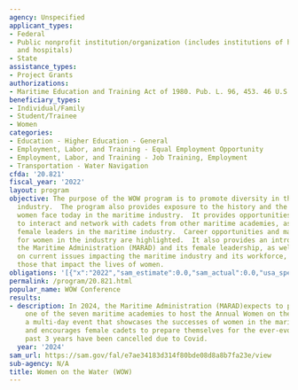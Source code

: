 ```yaml
---
agency: Unspecified
applicant_types:
- Federal
- Public nonprofit institution/organization (includes institutions of higher education
  and hospitals)
- State
assistance_types:
- Project Grants
authorizations:
- Maritime Education and Training Act of 1980. Pub. L. 96, 453. 46 U.S.C. &sect; 51301-51317.
beneficiary_types:
- Individual/Family
- Student/Trainee
- Women
categories:
- Education - Higher Education - General
- Employment, Labor, and Training - Equal Employment Opportunity
- Employment, Labor, and Training - Job Training, Employment
- Transportation - Water Navigation
cfda: '20.821'
fiscal_year: '2022'
layout: program
objective: The purpose of the WOW program is to promote diversity in the maritime
  industry.  The program also provides exposure to the history and the current climate
  women face today in the maritime industry.  It provides opportunities for the cadets
  to interact and network with cadets from other maritime academies, as well as current
  female leaders in the maritime industry.  Career opportunities and maritime organizations
  for women in the industry are highlighted.  It also provides an introduction to
  the Maritime Administration (MARAD) and its female leadership, as well as an update
  on current issues impacting the maritime industry and its workforce, especially
  those that impact the lives of women.
obligations: '[{"x":"2022","sam_estimate":0.0,"sam_actual":0.0,"usa_spending_actual":-499.82},{"x":"2023","sam_estimate":0.0,"sam_actual":0.0,"usa_spending_actual":0.0},{"x":"2024","sam_estimate":15000.0,"sam_actual":0.0,"usa_spending_actual":0.0}]'
permalink: /program/20.821.html
popular_name: WOW Conference
results:
- description: In 2024, the Maritime Administration (MARAD)expects to partner with
    one of the seven maritime academies to host the Annual Women on the Water Conference,
    a multi-day event that showcases the successes of women in the maritime industry
    and encourages female cadets to prepare themselves for the ever-evolving industry.  The
    past 3 years have been cancelled due to Covid.
  year: '2024'
sam_url: https://sam.gov/fal/e7ae34183d314f80bde08d8a8b7fa23e/view
sub-agency: N/A
title: Women on the Water (WOW)
---
```

